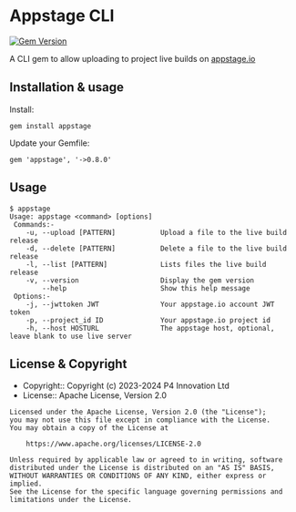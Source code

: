 # Appstage CLI

[![Gem Version](https://badge.fury.io/rb/mixlib-cli.svg)](https://badge.fury.io/rb/mixlib-cli)

A CLI gem to allow uploading to project live builds on [appstage.io](https://wwww.appstage.io)

## Installation & usage

Install:

```
gem install appstage
```

Update your Gemfile:

```
gem 'appstage', '->0.8.0'
```

## Usage

```
$ appstage
Usage: appstage <command> [options]
 Commands:-
    -u, --upload [PATTERN]           Upload a file to the live build release
    -d, --delete [PATTERN]           Delete a file to the live build release
    -l, --list [PATTERN]             Lists files the live build release
    -v, --version                    Display the gem version
        --help                       Show this help message
 Options:-
    -j, --jwttoken JWT               Your appstage.io account JWT token
    -p, --project_id ID              Your appstage.io project id
    -h, --host HOSTURL               The appstage host, optional, leave blank to use live server
```


## License & Copyright

- Copyright:: Copyright (c) 2023-2024 P4 Innovation Ltd
- License:: Apache License, Version 2.0

```text
Licensed under the Apache License, Version 2.0 (the "License");
you may not use this file except in compliance with the License.
You may obtain a copy of the License at

    https://www.apache.org/licenses/LICENSE-2.0

Unless required by applicable law or agreed to in writing, software
distributed under the License is distributed on an "AS IS" BASIS,
WITHOUT WARRANTIES OR CONDITIONS OF ANY KIND, either express or implied.
See the License for the specific language governing permissions and
limitations under the License.
```